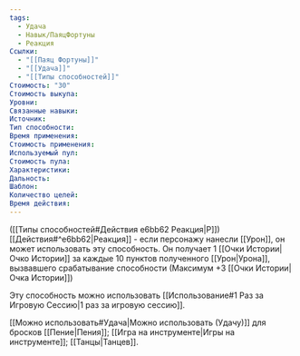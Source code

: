 ```yaml
---
tags:
  - Удача
  - Навык/ПаяцФортуны
  - Реакция
Ссылки:
  - "[[Паяц Фортуны]]"
  - "[[Удача]]"
  - "[[Типы способностей]]"
Стоимость: "30"
Стоимость выкупа:
Уровни:
Связанные навыки:
Источник:
Тип способности:
Время применения:
Стоимость применения:
Используемый пул:
Стоимость пула:
Характеристики:
Дальность:
Шаблон:
Количество целей:
Время действия:
---
```

([[Типы способностей#Действия e6bb62 Реакция|Р]]) [[Действия#^e6bb62|Реакция]] - если персонажу нанесли [[Урон]], он может использовать эту способность. Он получает 1 [[Очки Истории|Очко Истории]] за каждые 10 пунктов полученного [[Урон|Урона]], вызвавшего срабатывание способности (Максимум +3 [[Очки Истории|Очка Истории]])

Эту способность можно использовать [[Использование#1 Раз за Игровую Сессию|1 раз за игровую сессию]].

[[Можно использовать#Удача|Можно использовать (Удачу)]] для бросков [[Пение|Пения]];  [[Игра на инструменте|Игры на инструменте]]; [[Танцы|Танцев]].